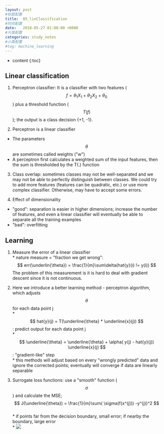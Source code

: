 ```yaml
---
layout: post
#标题配置
title:  05_linClassification
#时间配置
date:   2018-05-27 01:08:00 +0800
#大类配置
categories: study_notes
#小类配置
#tag: machine_learning
---
```


* content
{:toc}


## Linear classification

1. Perceptron classifier: It is a classifier with two features ($$ f = \theta_1X_1 + \theta_2X_2 + \theta_0 $$) plus a threshold function ($$ T(f) $$); the output is a class decision {+1, -1}.   

2. Perceptron is a linear classifier  
  * The parameters $$ \theta $$ are sometimes called weights ("w")  
  * A perceptron first calculates a weighted sum of the input features, then the sum is thresholded by the T(.) function    

3. Class overlap: sometimes classes may not be well-separated and we may not be able to perfectly distinguish between classes. We could try to add more features (features can be quadratic, etc.) or use more complex classifier. Otherwise, may have to accept some errors.  

4. Effect of dimensionality  
  * "good": separation is easier in higher dimensions; increase the number of features, and even a linear classifier will eventually be able to separate all the training examples  
  * "bad": overfitting   

  ## Learning  

  1. Measure the error of a linear classifier  
    * nature measure = "fraction we get wrong": $$ err(\underlin{\theta}) = \frac{1}{m}\sum\delta(hat{y}(i) != y(i)) $$ The problem of this measurement is it is hard to deal with gradient descent since it is not continuous.  

  2. Here we introduce a better learning method - perceptron algorithm, which adjusts $$ \theta $$ for each data point j  
    * $$ hat{y}(j) = T(\underline{\theta} * \underline{x}(j)) $$ : predict output for each data point j  
    * $$ \underline{\theta} = \underline{\theta} + \alpha( y(j) - hat{y}(j)) \underline{x}(j) $$ : "gradient-like" step  
    * this methods will adjust based on every "wrongly predicted" data and ignore the corrected points; eventually will converge if data are linearly separable   

  3. Surrogate loss functions: use a "smooth" function ($$ \sigma $$) and calculate the MSE; $$ J(\underline{\theta}) = \frac{1}{m}\sum( \sigma(f(x^(j))) -y^(j))^2 $$  
    * if points far from the decision boundary, small error; if nearby the boundary, large error  
    * <img src="/Users/YvonneGong/Documents/2018_spring/machine_learning/screenshot/surrogate_loss_func.png">
